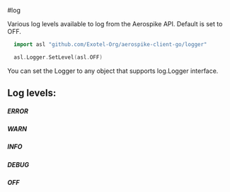 #log

Various log levels available to log from the Aerospike API.
Default is set to OFF.

```go
  import asl "github.com/Exotel-Org/aerospike-client-go/logger"

  asl.Logger.SetLevel(asl.OFF)
```

You can set the Logger to any object that supports log.Logger interface.

## Log levels:

##### ERROR

##### WARN

##### INFO

##### DEBUG

##### OFF

